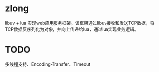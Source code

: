 # zlong 

libuv + lua 实现web应用服务框架。该框架通过libuv接收和发送TCP数据，将TCP数据反序列化为对象，并向上传递给lua，通过lua实现业务逻辑。

# TODO

多线程支持、Encoding-Transfer、Timeout
